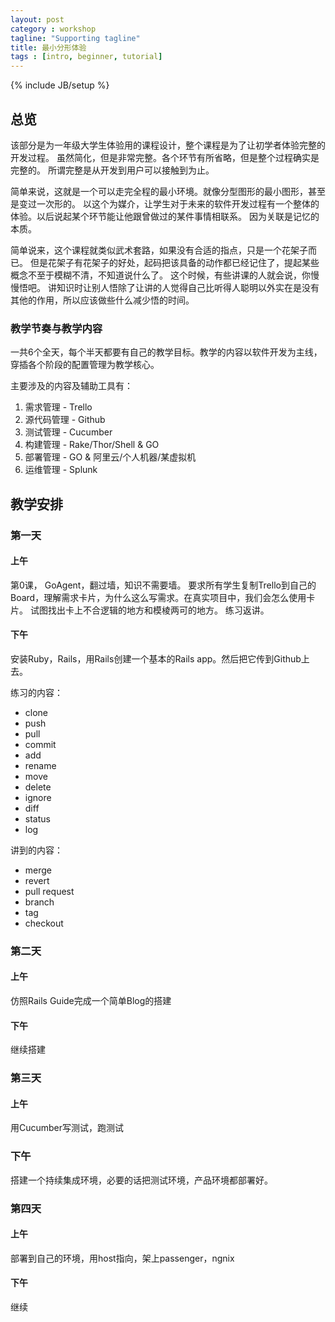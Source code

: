 ```yaml
---
layout: post
category : workshop
tagline: "Supporting tagline"
title: 最小分形体验
tags : [intro, beginner, tutorial]
---
```

{% include JB/setup %}

## 总览

该部分是为一年级大学生体验用的课程设计，整个课程是为了让初学者体验完整的开发过程。
虽然简化，但是非常完整。各个环节有所省略，但是整个过程确实是完整的。
所谓完整是从开发到用户可以接触到为止。

简单来说，这就是一个可以走完全程的最小环境。就像分型图形的最小图形，甚至是变过一次形的。
以这个为媒介，让学生对于未来的软件开发过程有一个整体的体验。以后说起某个环节能让他跟曾做过的某件事情相联系。
因为关联是记忆的本质。

简单说来，这个课程就类似武术套路，如果没有合适的指点，只是一个花架子而已。
但是花架子有花架子的好处，起码把该具备的动作都已经记住了，提起某些概念不至于模糊不清，不知道说什么了。
这个时候，有些讲课的人就会说，你慢慢悟吧。
讲知识时让别人悟除了让讲的人觉得自己比听得人聪明以外实在是没有其他的作用，所以应该做些什么减少悟的时间。

### 教学节奏与教学内容

一共6个全天，每个半天都要有自己的教学目标。教学的内容以软件开发为主线，穿插各个阶段的配置管理为教学核心。

主要涉及的内容及辅助工具有：

1. 需求管理 - Trello
2. 源代码管理 - Github
3. 测试管理 - Cucumber
4. 构建管理 - Rake/Thor/Shell & GO
5. 部署管理 - GO & 阿里云/个人机器/某虚拟机
6. 运维管理 - Splunk

## 教学安排

### 第一天

#### 上午

第0课， GoAgent，翻过墙，知识不需要墙。
要求所有学生复制Trello到自己的Board，理解需求卡片，为什么这么写需求。在真实项目中，我们会怎么使用卡片。
试图找出卡上不合逻辑的地方和模棱两可的地方。
练习返讲。

#### 下午

安装Ruby，Rails，用Rails创建一个基本的Rails app。然后把它传到Github上去。

练习的内容：

- clone
- push
- pull
- commit
- add
- rename
- move
- delete
- ignore
- diff
- status
- log

讲到的内容：

- merge
- revert
- pull request
- branch
- tag
- checkout

### 第二天

#### 上午

仿照Rails Guide完成一个简单Blog的搭建

#### 下午

继续搭建

### 第三天

#### 上午

用Cucumber写测试，跑测试

### 下午

搭建一个持续集成环境，必要的话把测试环境，产品环境都部署好。

### 第四天

#### 上午

部署到自己的环境，用host指向，架上passenger，ngnix

#### 下午

继续